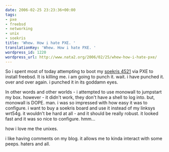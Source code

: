 ```yaml
---
date: 2006-02-25 23:23:36+00:00
tags:
- pxe
- freebsd
- networking
- unix
- soekris
title: 'Whew. How i hate PXE. '
translationKey: 'Whew. How i hate PXE. '
wordpress_id: 1220
wordpress_url: http://www.nata2.org/2006/02/25/whew-how-i-hate-pxe/
---
```


So i spent most of today attempting to boot my <a href="http://www.soekris.com/net4521.htm">soekris 4521</a> via PXE to install freebsd. It is killing me. i am going to punch it. wait. i have punched it. over and over again. i punched it in its goddamn eyes.

In other words and other worlds - i attempted to use monowall to jumpstart my box. however - it didn't work, they don't have a shell to log into. but, monowall is DOPE. man. i was so impressed with how easy it was to configure. i want to buy a soekris board and use it instead of my linksys wrt54g. it wouldn't be hard at all - and it should be really robust. it looked fast and it was so nice to configure. hmm...

how i love me the unixes.

i like having comments on my blog. it allows me to kinda interact with some peeps. haters and all.